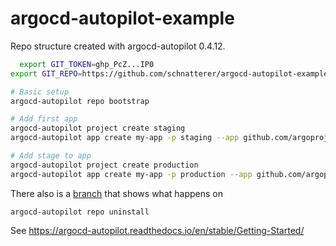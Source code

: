 argocd-autopilot-example
===

Repo structure created with argocd-autopilot 0.4.12.

```bash
  export GIT_TOKEN=ghp_PcZ...IP0
export GIT_REPO=https://github.com/schnatterer/argocd-autopilot-example

# Basic setup
argocd-autopilot repo bootstrap

# Add first app
argocd-autopilot project create staging
argocd-autopilot app create my-app -p staging --app github.com/argoproj-labs/argocd-autopilot/examples/demo-app/

# Add stage to app
argocd-autopilot project create production
argocd-autopilot app create my-app -p production --app github.com/argoproj-labs/argocd-autopilot/examples/demo-app/
``` 

There also is a [branch](https://github.com/schnatterer/autopilot/tree/uninstall) that shows what happens on
```
argocd-autopilot repo uninstall
```

See https://argocd-autopilot.readthedocs.io/en/stable/Getting-Started/
